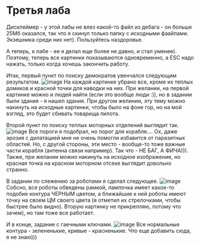 # Третья лаба

Дисклеймер - у этой лабы не влез какой-то файл из дебага - он больше 25Мб оказался, так что я скинул только папку с исходными фаайлами. Экзешника среди них нет).
Пользуйтесь наздоровье.

А теперь, к лабе - ее я делал еще более не давно, и стал уменее). Поэтому, теперь все картинки показываются одновременно, а ESC надо нажать, только когда хочешь закончить
работу.

Итак, первый пункт по поиску демократов увенчался следующим результатом.
![image](https://user-images.githubusercontent.com/90345098/211566888-049ac53c-e4a6-4dc4-abf2-6db64df5484f.png)
На каждой картинке убрано все, кроме их теплых домиков и красной точки для наводки на них. При желании, на первой картинке можно и людей найти (если это вообще люди :)),
но в задании были здания - я нашел здания. При другом желинии, эту тему можно накинуть на исходные картинки, чтобы было на фоне гор, но на мой взгляд, это будет сбивать
товарища пилота.

Второй пункт по поиску теплых моторных отделений выглядит так.
![image](https://user-images.githubusercontent.com/90345098/211567424-95d087fc-4695-4611-97a7-35a89e620fa8.png)
Все пороги я подобрал, но порог для корабля.... Ох, даже эрозия с дилатацией мне не очень помогли избавится от паразитных областей. Но, с другой стороны, эти место - 
вообще-то тоже важные части корабля (антенна связи например). Так что - НЕ БАГ, А ФИЧА))). Также, при желании можно накинуть на исходное изображение, но красная точка на
красном моторном отсеке выглядит довольно странно.

В задании по слежению за роботами я сделал следующее.
![image](https://user-images.githubusercontent.com/90345098/211568007-b22beb94-cac8-4a9c-aad0-a998060bbad0.png)
Собсно, все роботы обведены рамкой, лампочка имеет какое-то подобие контура ЧЕРНЫМ цветом, а ближайшие к ней роботы имеют точку на своем ЦМ своего цвета (я отметил их 
стрелочками, чтобы быстрее было видно). Вторую картинку не прикрепляю, потому что зачем), но там тоже все работает.

И в конце, задание с гаечными ключами.
![image](https://user-images.githubusercontent.com/90345098/211568382-96852b92-bdde-42ec-8c6d-689360c17e56.png)
Все нормальные контура - зелененькие, кривые - красненькие. Что еще добавить сюда, я не знаю)))
